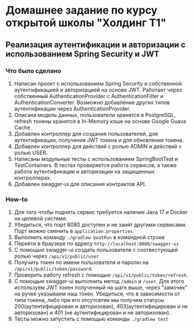 # Домашнее задание по курсу открытой школы "Холдинг Т1"
## Реализация аутентификации и авторизации с использованием Spring Security и JWT

### Что было сделано
1. Написан проект с использованием Spring Security и собственной аутентификацией и авторизацией на основе JWT. Работает через собственный AuthenticationProvider с AuthenticationFilter и AuthenticationConverter. Возможно добавление других типов аутентификации через AuthenticationProvider.
2. Описана модель данных, пользователи хранятся в PostgreSQL, refresh токены хранятся в In-Memory кэше на основе Google Guava Cache.
3. Добавлен контроллер для создания пользователей, для аутентификации, получения JWT токена и для обновления токена.
4. Добавлен контроллер для действий с ролью ADMIN и действий с ролью USER.
5. Написаны модульные тесты с использованием SpringBootTest и TestContainers. В тестах проверяется работа сервисов, а также работа аутентификации и авторизации на защищенных контроллерах.
6. Добавлен swagger-ui для описания контрактов API.

### How-to
1. Для того чтобы поднять сервис требуется наличие Java 17 и Docker на целевой системе.
2. Убедиться, что порт 8080 доступен и не занят другими сервисами. Порт можно сменить в `application.properties`.
3. Выполнить команду ```./gradlew bootRun``` в командной строке
4. Перейти в браузере по адресу `http://localhost:8080/swagger-ui`
5. С помощью swagger-ui создать пользователя с соотвестующей ролью через `/api/v1/public/user`
6. Получить токен по имени пользователя и паролю на `/api/v1/public/token/password`.
7. Проверить работу refresh с помощью `/api/v1/public/token/refresh`.
8. С помощью swagger-ui выполнить метод `/admin` и `/user`. Для этого используем JWT токен полученный на шаге выше, через "замочек" на ручке указываем наш токен. Убедиться, что в зависимости от типа токена, либо при его отсутсвтии мы получем статусы 200(аутентифицирован и авторизован), 403(аутентифицирован и не авторизован) и 401 (не аутентифицирован и не авторизован).
9. Тесты можно запустить с помощью команды ```./gradlew test```